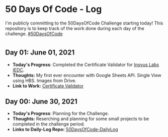 [comment]: <> (This is a comment, it will not be included)



# 50 Days Of Code - Log
I'm publicly committing to the 50DaysOfCode Challenge starting today! This repository is to keep track of the work done during each day of the challenge.  [#50DaysOfCode](https://www.100daysofcode.com/)
#







## Day 01: June 01, 2021

- **Today's Progress**: Completed the Certificate Validator for [Inovus Labs IEDC](https://inovus-labs.web.app).
- **Thoughts:** My first ever encounter with Google Sheets API. Single View using HBS. Images from Drive.
- **Link to Work:** [Certificate Validator](https://github.com/decoded-cipher/certificate-validator)

## Day 00: June 30, 2021

- **Today's Progress**: Planning for the Challenge.
- **Thoughts:** Reserching and planning for some small projects to be completed in the challenge period.
- **Links to Daily-Log Repo:** [50DaysOfCode-DailyLog](https://github.com/decoded-cipher/50DaysOfCode-DailyLog)
